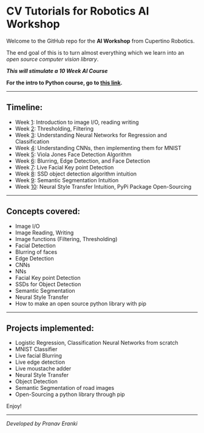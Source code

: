 # CV Tutorials for Robotics AI Workshop

Welcome to the GitHub repo for the __AI Workshop__ from Cupertino Robotics.

The end goal of this is to turn almost everything which we learn into an *open source
computer vision library*.

__*This will stimulate a 10 Week AI Course*__

__For the intro to Python course, go to [this link](https://github.com/ShashankVenkatramani/PythonLessons).__
<hr/>

## Timeline:

* Week [1](Week_01): Introduction to image I/O, reading writing
* Week [2](Week_02): Thresholding, Filtering
* Week [3](Week_03): Understanding Neural Networks for Regression and Classification
* Week [4](Week_04): Understanding CNNs, then implementing them for MNIST
* Week [5](Week_05): Viola Jones Face Detection Algorithm 
* Week [6](Week_06): Blurring, Edge Detection, and Face Detection
* Week [7](Week_07): Live Facial Key point Detection
* Week [8](Week_08): SSD object detection algorithm intuition
* Week [9](Week_09): Semantic Segmentation Intuition
* Week [10](Week_10): Neural Style Transfer Intuition, PyPi Package Open-Sourcing

<hr/>

## Concepts covered:
* Image I/O
* Image Reading, Writing
* Image functions (Filtering, Thresholding)
* Facial Detection
* Blurring of faces
* Edge Detection
* CNNs
* NNs
* Facial Key point Detection
* SSDs for Object Detection
* Semantic Segmentation
* Neural Style Transfer
* How to make an open source python library with pip

<hr/>

## Projects implemented:
* Logistic Regression, Classification Neural Networks from scratch
* MNIST Classifier
* Live facial Blurring
* Live edge detection
* Live moustache adder
* Neural Style Transfer
* Object Detection
* Semantic Segmentation of road images
* Open-Sourcing a python library through pip

Enjoy!

<hr/>

*Developed by Pranav Eranki*
